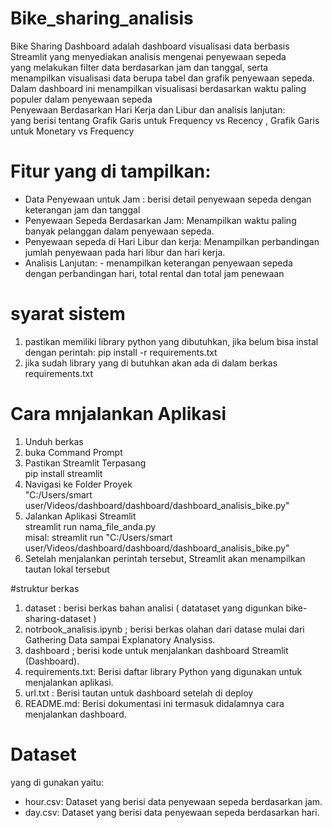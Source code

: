 # Bike_sharing_analisis

Bike Sharing Dashboard adalah dashboard visualisasi data berbasis Streamlit yang menyediakan analisis mengenai penyewaan sepeda <br>
yang melakukan filter data berdasarkan jam dan tanggal, serta menampilkan visualisasi data berupa tabel dan grafik penyewaan sepeda.<br>
Dalam dashboard ini menampilkan visualisasi berdasarkan waktu paling populer dalam penyewaan sepeda<br>
Penyewaan Berdasarkan Hari Kerja dan Libur dan analisis lanjutan:<br>
yang berisi tentang Grafik Garis untuk Frequency vs Recency , Grafik Garis untuk Monetary vs Frequency<br>


# Fitur yang di tampilkan:
- Data Penyewaan untuk Jam : berisi detail penyewaan sepeda dengan keterangan jam dan tanggal
- Penyewaan Sepeda Berdasarkan Jam: Menampilkan waktu paling banyak pelanggan dalam penyewaan sepeda.
- Penyewaan sepeda di Hari Libur dan kerja: Menampilkan perbandingan jumlah penyewaan pada hari libur dan hari kerja.
- Analisis Lanjutan:
                    - menampilkan keterangan penyewaan sepeda dengan perbandingan hari, total rental dan total jam penewaan

# syarat sistem
1. pastikan memiliki library python yang dibutuhkan, jika belum bisa instal dengan perintah:
   pip install -r requirements.txt
2. jika sudah  library yang di butuhkan akan ada di dalam berkas requirements.txt

# Cara mnjalankan Aplikasi<br>
1. Unduh berkas<br>
2. buka Command Prompt <br>
2. Pastikan Streamlit Terpasang<br>
   pip install streamlit<br>
3. Navigasi ke Folder Proyek<br>
  "C:/Users/smart user/Videos/dashboard/dashboard/dashboard_analisis_bike.py" <br>
4. Jalankan Aplikasi Streamlit<br>
   streamlit run nama_file_anda.py<br>
misal: streamlit run "C:/Users/smart user/Videos/dashboard/dashboard/dashboard_analisis_bike.py"<br>
5. Setelah menjalankan perintah tersebut, Streamlit akan menampilkan tautan lokal tersebut<br>

#struktur berkas
1. dataset : berisi berkas bahan analisi
   ( datataset yang digunkan bike-sharing-dataset )
2. notrbook_analisis.ipynb ; berisi berkas olahan dari datase mulai dari Gathering Data sampai Explanatory Analysiss.
3. dashboard ; berisi kode untuk menjalankan  dashboard Streamlit (Dashboard).
4. requirements.txt: Berisi daftar library Python yang digunakan untuk menjalankan aplikasi.
5. url.txt : Berisi tautan untuk dashboard setelah di deploy
6. README.md: Berisi dokumentasi ini termasuk didalamnya cara menjalankan dashboard.

# Dataset<br>
yang di gunakan yaitu:<Br>
- hour.csv: Dataset yang berisi data penyewaan sepeda berdasarkan jam.<br>
- day.csv: Dataset yang berisi data penyewaan sepeda berdasarkan hari.<br>

